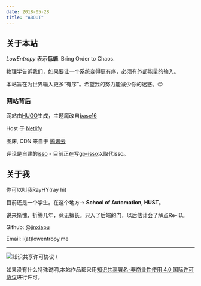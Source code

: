 ```yaml
---
date: 2018-05-28
title: "ABOUT"
---
```


## 关于本站

*LowEntropy* 表示**低熵**. Bring Order to Chaos.

物理学告诉我们，如果要让一个系统变得更有序，必须有外部能量的输入。

本站旨在为世界输入更多“有序”。希望我的努力能减少你的迷惑。:blush:

### 网站背后

网站由[HUGO](https://gohugo.io/)生成，主题魔改自[base16](https://github.com/htdvisser/hugo-base16-theme)

Host 于 [Netlify](https://www.netlify.com/)

图床, CDN 来自于 [腾讯云](https://www.qcloud.com)

评论是自建的[isso](https://posativ.org/isso/) - 目前正在写[go-isso](https://github.com/jinxiapu/go-isso)以取代isso。

## 关于我

你可以叫我RayHY(ray hi)

目前还是一个学生。在这个地方-> **School of Automation, HUST**。

说来惭愧，折腾几年，竟无擅长。只入了后端的门，以后估计会了解点Re-ID。

Github: [@jinxiapu](https://github.com/jinxiapu/)

Email: i(at)lowentropy.me

---

![知识共享许可协议](https://i.creativecommons.org/l/by-nc/4.0/88x31.png) \

如果没有什么特殊说明,本站作品都采用[知识共享署名-非商业性使用 4.0 国际许可协议](http://creativecommons.org/licenses/by-nc/4.0/)进行许可。
